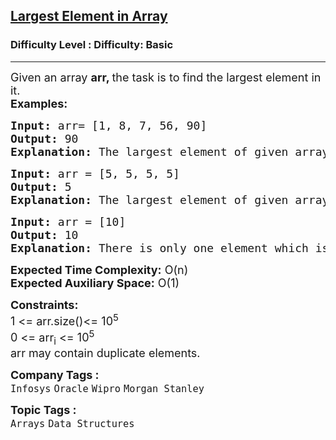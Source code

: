 <h2><a href="https://www.geeksforgeeks.org/problems/largest-element-in-array4009/1?page=1&difficulty=Basic&sortBy=submissions">Largest Element in Array</a></h2><h3>Difficulty Level : Difficulty: Basic</h3><hr><div class="problems_problem_content__Xm_eO"><p><span style="font-size: 18px;">Given an array <strong>arr</strong><strong>, </strong>the task is to find the largest element in it.</span><br><span style="font-size: 18px;"><strong>Examples:</strong></span></p>
<pre><span style="font-size: 18px;"><strong>Input: </strong>arr= [1, 8, 7, 56, 90]
<strong>Output: </strong>90
<strong>Explanation: </strong>The largest element of given array is 90.</span></pre>
<pre><span style="font-size: 18px;"><strong>Input: </strong>arr = [5, 5, 5, 5]
<strong>Output: </strong>5
<strong>Explanation: </strong>The largest element of given array is 5.</span></pre>
<pre><span style="font-size: 18px;"><strong>Input: </strong>arr = [10]
<strong>Output: </strong>10
<strong>Explanation: </strong>There is only one element which is the largest</span></pre>
<p><span style="font-size: 18px;"><strong>Expected Time Complexity:</strong> O(n)<br><strong>Expected Auxiliary Space:</strong> O(1)</span></p>
<p><span style="font-size: 18px;"><strong>Constraints:<br></strong></span><span style="font-size: 18px;">1 &lt;= arr.size()&lt;= 10<sup>5</sup><br>0 &lt;= arr<sub>i</sub> &lt;= 10<sup>5</sup><br>arr may contain duplicate elements. </span></p></div><p><span style=font-size:18px><strong>Company Tags : </strong><br><code>Infosys</code>&nbsp;<code>Oracle</code>&nbsp;<code>Wipro</code>&nbsp;<code>Morgan Stanley</code>&nbsp;<br><p><span style=font-size:18px><strong>Topic Tags : </strong><br><code>Arrays</code>&nbsp;<code>Data Structures</code>&nbsp;